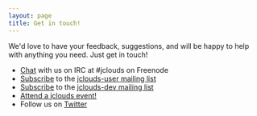 ```yaml
---
layout: page
title: Get in touch!
---
```


We'd love to have your feedback, suggestions, and will be happy to help with anything you need. Just get in touch!

* [Chat](https://webchat.freenode.net/?channels=jclouds) with us on IRC at #jclouds on Freenode 
* [Subscribe](mailto:jclouds-user-subscribe@apache.org) to the [jclouds-user mailing list](http://www.mail-archive.com/user@jclouds.apache.org/)
* [Subscribe](mailto:jclouds-dev-subscribe@apache.org) to the [jclouds-dev mailing list](http://www.mail-archive.com/dev@jclouds.apache.org/)
* [Attend a jclouds event!](http://www.meetup.com/jclouds/)
* Follow us on [Twitter](http://twitter.com/jclouds)
